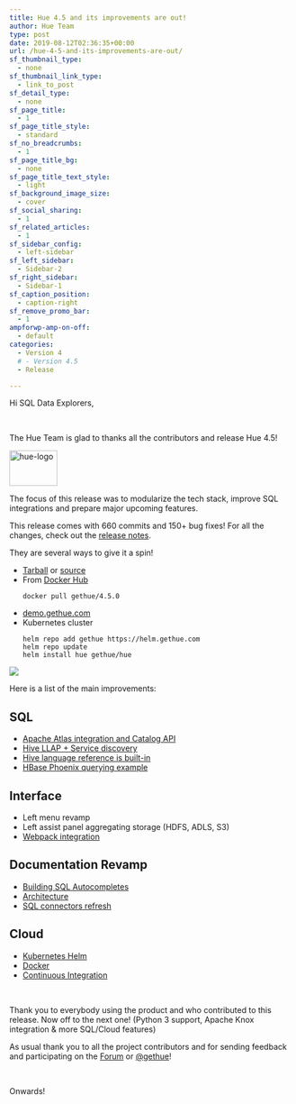 ```yaml
---
title: Hue 4.5 and its improvements are out!
author: Hue Team
type: post
date: 2019-08-12T02:36:35+00:00
url: /hue-4-5-and-its-improvements-are-out/
sf_thumbnail_type:
  - none
sf_thumbnail_link_type:
  - link_to_post
sf_detail_type:
  - none
sf_page_title:
  - 1
sf_page_title_style:
  - standard
sf_no_breadcrumbs:
  - 1
sf_page_title_bg:
  - none
sf_page_title_text_style:
  - light
sf_background_image_size:
  - cover
sf_social_sharing:
  - 1
sf_related_articles:
  - 1
sf_sidebar_config:
  - left-sidebar
sf_left_sidebar:
  - Sidebar-2
sf_right_sidebar:
  - Sidebar-1
sf_caption_position:
  - caption-right
sf_remove_promo_bar:
  - 1
ampforwp-amp-on-off:
  - default
categories:
  - Version 4
  # - Version 4.5
  - Release

---
```

Hi SQL Data Explorers,

&nbsp;

The Hue Team is glad to thanks all the contributors and release Hue 4.5!

<img class="" src="https://cdn.gethue.com/uploads/2015/08/hue-logo-copy.png" alt="hue-logo" width="85" height="63" />

The focus of this release was to modularize the tech stack, improve SQL integrations and prepare major upcoming features.

This release comes with 660 commits and 150+ bug fixes! For all the changes, check out the [release notes][2].

They are several ways to give it a spin!

* [Tarball](https://cdn.gethue.com/downloads/hue-4.5.0.tgz) or [source][3]
* From <a href="https://github.com/cloudera/hue/tree/master/tools/docker">Docker Hub</a>
    ```
    docker pull gethue/4.5.0
    ```
* [demo.gethue.com][4]
* Kubernetes cluster
    ```
    helm repo add gethue https://helm.gethue.com
    helm repo update
    helm install hue gethue/hue
    ```

<a href="https://cdn.gethue.com/uploads/2019/08/hue_4.5.png"><img src="https://cdn.gethue.com/uploads/2019/08/hue_4.5.png" /></a>

Here is a list of the main improvements:

<div>
  <h2>
    SQL
  </h2>

  <ul>
    <li>
      <a href="https://gethue.com/realtime-catalog-search-with-hue-and-apache-atlas/">Apache Atlas integration and Catalog API</a>
    </li>
    <li>
      <a href="https://docs.gethue.com/administrator/configuration/editor/#hiv">Hive LLAP + Service discovery</a>
    </li>
    <li>
      <a href="https://gethue.com/built-in-hive-language-reference-in-the-sql-editor/">Hive language reference is built-in</a>
    </li>
    <li>
      <a href="https://gethue.com/sql-querying-apache-hbase-with-apache-phoenix/">HBase Phoenix querying example</a>
    </li>
  </ul>

  <h2>
    Interface
  </h2>

  <ul>
    <li>
      Left menu revamp
    </li>
    <li>
      Left assist panel aggregating storage (HDFS, ADLS, S3)
    </li>
    <li>
      <a href="https://gethue.com/2x-faster-page-load-time-with-the-new-bundling-of-javascript-files/">Webpack integration</a>
    </li>
  </ul>

  <h2>
    Documentation Revamp
  </h2>

  <ul>
    <li>
      <a href="https://gethue.com/build-your-own-autocompleter/">Building SQL Autocompletes</a>
    </li>
    <li>
      <a href="https://docs.gethue.com/administrator/administration/reference/">Architecture</a>
    </li>
    <li>
      <a href="https://docs.gethue.com/administrator/configuration/editor/">SQL connectors refresh</a>
    </li>
  </ul>

  <h2>
    Cloud
  </h2>

  <ul>
    <li>
      <a href="https://gethue.com/hue-in-kubernetes/">Kubernetes Helm</a>
    </li>
    <li>
      <a href="https://gethue.com/quick-start-a-hue-development-environment-in-3-minutes-with-docker/">Docker</a>
    </li>
    <li>
      <a href="https://gethue.com/improving-the-developer-productivity-with-some-continuous-integration/">Continuous Integration</a>
    </li>
  </ul>
</div>

&nbsp;

<span style="font-weight: 400;">Thank you to everybody using the product and who contributed to this release. Now off to the next one! (Python 3 support, Apache Knox integration & more SQL/Cloud features)</span>

As usual thank you to all the project contributors and for sending feedback and participating on the [Forum][6] or [@gethue][7]!

&nbsp;

Onwards!

&nbsp;

 [1]: https://cdn.gethue.com/uploads/2015/08/hue-logo-copy.png
 [2]: https://docs.gethue.com/releases/release-notes-4.5.0/
 [3]: https://github.com/cloudera/hue/archive/release-4.5.0.zip
 [4]: http://demo.gethue.com/
 [5]: https://cdn.gethue.com/uploads/2019/08/hue_4.5.png
 [6]: https://discourse.gethue.com/
 [7]: https://twitter.com/gethue
